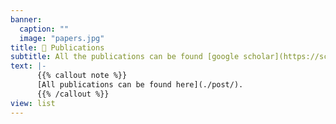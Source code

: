 ```yaml
---
banner:
  caption: ""
  image: "papers.jpg"
title: 📃 Publications
subtitle: All the publications can be found [google scholar](https://scholar.google.co.uk/citations?hl=en&user=_e3QL94AAAAJ) {{< icon name="google-scholar" pack="ai" >}}.
text: |-
      {{% callout note %}}
      [All publications can be found here](./post/).
      {{% /callout %}}
view: list
---
```

